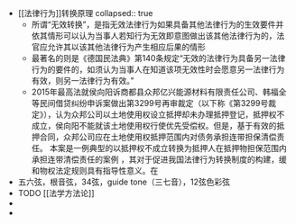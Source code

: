 - [[法律行为]]转换原理
  collapsed:: true
	- 所谓“无效转换”，是指无效法律行为如果具备其他法律行为的生效要件并依其情形可以认为当事人若知行为无效即意图做出该其他法律行为的，法官应允许其以该其他法律行为产生相应后果的情形
	- 最著名的则是《德国民法典》第140条规定“无效的法律行为具备另一法律行为的要件的，如须认为当事人在知道该项无效性时会愿意另一法律行为有效，则另一法律行为有效。”
	- 2015年最高法就侯向阳诉商都县众邦亿兴能源材料有限责任公司、韩福全等民间借贷纠纷申诉案做出第3299号再审裁定（以下称《第3299号裁定》），认为众邦公司以土地使用权设立抵押却未办理抵押登记，抵押权不成立，侯向阳不能就该土地使用权行使优先受偿权。但是，基于有效的抵押合同，众邦公司应在土地使用权抵押范围内对债务承担连带担保清偿责任。 本案是一例典型的以抵押权不成立转换为抵押人在抵押物担保范围内承担连带清偿责任的案例 ，其对于促进我国法律行为转换制度的构建，缓和物权法定规则具有指导性意义。在
- 五六弦，根音弦，34弦，guide tone（三七音），12弦色彩弦
- TODO [[法学方法论]]
-
-